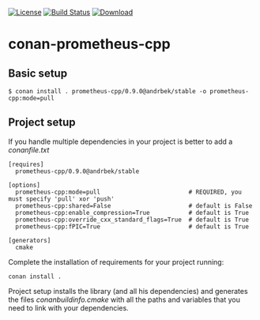 [![License](https://img.shields.io/badge/license-MIT-blue.svg)](https://opensource.org/licenses/MIT)
[![Build Status](https://github.com//AndreyAndreevich/conan-prometheus-cpp/workflows/CI/badge.svg)](https://github.com//AndreyAndreevich/conan-prometheus-cpp/actions)
[![Download](https://api.bintray.com/packages/andrbek/conan/conan-prometheus-cpp%3Aandrbek/images/download.svg)](https://bintray.com/andrbek/conan/conan-prometheus-cpp%3Aandrbek/_latestVersion)

# conan-prometheus-cpp

## Basic setup

    $ conan install . prometheus-cpp/0.9.0@andrbek/stable -o prometheus-cpp:mode=pull
    
## Project setup

If you handle multiple dependencies in your project is better to add a *conanfile.txt*
    
    [requires]
      prometheus-cpp/0.9.0@andrbek/stable

    [options]
      prometheus-cpp:mode=pull                         # REQUIRED, you must specify 'pull' xor 'push'
      prometheus-cpp:shared=False                      # default is False
      prometheus-cpp:enable_compression=True           # default is True
      prometheus-cpp:override_cxx_standard_flags=True  # default is True
      prometheus-cpp:fPIC=True                         # default is True

    [generators]
      cmake

Complete the installation of requirements for your project running:

    conan install .

Project setup installs the library (and all his dependencies) and generates the files *conanbuildinfo.cmake* with all the 
paths and variables that you need to link with your dependencies.
